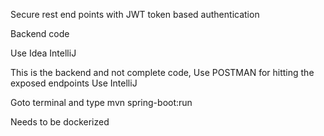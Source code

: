Secure rest end points with JWT token based authentication

Backend code

Use Idea IntelliJ

This is the backend and not complete code, Use POSTMAN for hitting the exposed endpoints Use IntelliJ

Goto terminal and type mvn spring-boot:run

Needs to be dockerized
